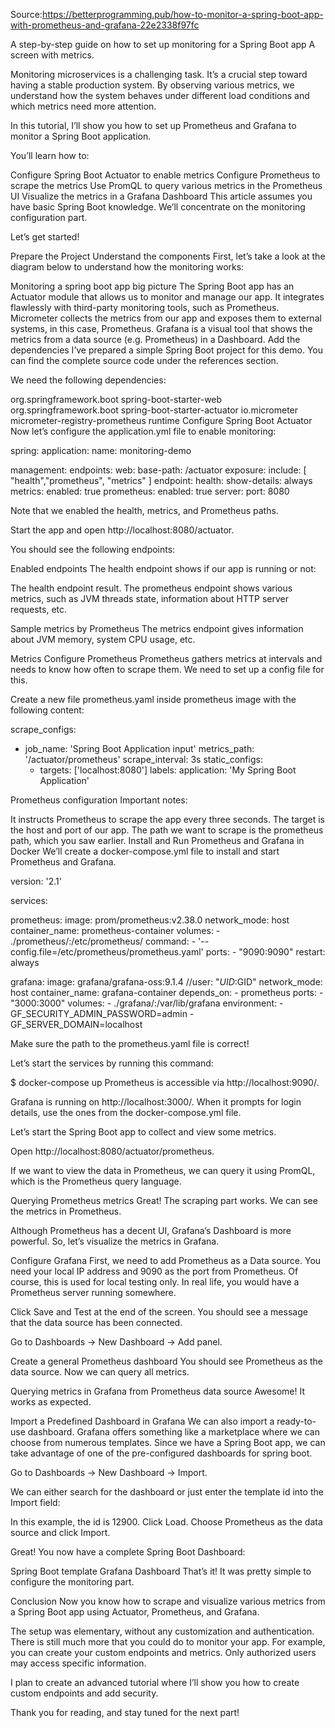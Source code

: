 
Source:https://betterprogramming.pub/how-to-monitor-a-spring-boot-app-with-prometheus-and-grafana-22e2338f97fc


A step-by-step guide on how to set up monitoring for a Spring Boot app
A screen with metrics.

Monitoring microservices is a challenging task. It’s a crucial step toward having a stable production system. By observing various metrics, we understand how the system behaves under different load conditions and which metrics need more attention.

In this tutorial, I’ll show you how to set up Prometheus and Grafana to monitor a Spring Boot application.

You’ll learn how to:

Configure Spring Boot Actuator to enable metrics
Configure Prometheus to scrape the metrics
Use PromQL to query various metrics in the Prometheus UI
Visualize the metrics in a Grafana Dashboard
This article assumes you have basic Spring Boot knowledge. We’ll concentrate on the monitoring configuration part.

Let’s get started!

Prepare the Project
Understand the components
First, let’s take a look at the diagram below to understand how the monitoring works:


Monitoring a spring boot app big picture
The Spring Boot app has an Actuator module that allows us to monitor and manage our app. It integrates flawlessly with third-party monitoring tools, such as Prometheus.
Micrometer collects the metrics from our app and exposes them to external systems, in this case, Prometheus.
Grafana is a visual tool that shows the metrics from a data source (e.g. Prometheus) in a Dashboard.
Add the dependencies
I’ve prepared a simple Spring Boot project for this demo. You can find the complete source code under the references section.

We need the following dependencies:

<dependency>
   <groupId>org.springframework.boot</groupId>
   <artifactId>spring-boot-starter-web</artifactId>
</dependency>
<dependency>
   <groupId>org.springframework.boot</groupId>
   <artifactId>spring-boot-starter-actuator</artifactId>
</dependency>
<dependency>
   <groupId>io.micrometer</groupId>
   <artifactId>micrometer-registry-prometheus</artifactId>
   <scope>runtime</scope>
</dependency>
Configure Spring Boot Actuator
Now let’s configure the application.yml file to enable monitoring:


spring:
  application:
    name: monitoring-demo

management:
  endpoints:
    web:
      base-path: /actuator
      exposure:
        include: [ "health","prometheus", "metrics" ]
  endpoint:
    health:
      show-details: always
    metrics:
      enabled: true
    prometheus:
      enabled: true
server:
  port: 8080



Note that we enabled the health, metrics, and Prometheus paths.

Start the app and open http://localhost:8080/actuator.

You should see the following endpoints:


Enabled endpoints
The health endpoint shows if our app is running or not:


The health endpoint result.
The prometheus endpoint shows various metrics, such as JVM threads state, information about HTTP server requests, etc.


Sample metrics by Prometheus
The metrics endpoint gives information about JVM memory, system CPU usage, etc.


Metrics
Configure Prometheus
Prometheus gathers metrics at intervals and needs to know how often to scrape them. We need to set up a config file for this.

Create a new file prometheus.yaml inside prometheus image with the following content:

scrape_configs:
  - job_name: 'Spring Boot Application input'
    metrics_path: '/actuator/prometheus'
    scrape_interval: 3s
    static_configs:
      - targets: ['localhost:8080']
        labels:
          application: 'My Spring Boot Application'




Prometheus configuration
Important notes:

It instructs Prometheus to scrape the app every three seconds.
The target is the host and port of our app.
The path we want to scrape is the prometheus path, which you saw earlier.
Install and Run Prometheus and Grafana in Docker
We’ll create a docker-compose.yml file to install and start Prometheus and Grafana.

version: '2.1'

services:

  prometheus:
    image: prom/prometheus:v2.38.0
    network_mode: host
    container_name: prometheus-container
    volumes:
      - ./prometheus/:/etc/prometheus/
    command:
      - '--config.file=/etc/prometheus/prometheus.yaml'
    ports:
      - "9090:9090"
    restart: always

  grafana:
    image: grafana/grafana-oss:9.1.4
    //user: "$UID:$GID"
    network_mode: host
    container_name: grafana-container
    depends_on:
      - prometheus
    ports:
      - "3000:3000"
    volumes:
      - ./grafana/:/var/lib/grafana
    environment:
      - GF_SECURITY_ADMIN_PASSWORD=admin
      - GF_SERVER_DOMAIN=localhost




Make sure the path to the prometheus.yaml file is correct!

Let’s start the services by running this command:

$ docker-compose up
Prometheus is accessible via http://localhost:9090/.

Grafana is running on http://localhost:3000/. When it prompts for login details, use the ones from the docker-compose.yml file.

Let’s start the Spring Boot app to collect and view some metrics.

Open http://localhost:8080/actuator/prometheus.

If we want to view the data in Prometheus, we can query it using PromQL, which is the Prometheus query language.


Querying Prometheus metrics
Great! The scraping part works. We can see the metrics in Prometheus.

Although Prometheus has a decent UI, Grafana’s Dashboard is more powerful. So, let’s visualize the metrics in Grafana.

Configure Grafana
First, we need to add Prometheus as a Data source. You need your local IP address and 9090 as the port from Prometheus. Of course, this is used for local testing only. In real life, you would have a Prometheus server running somewhere.


Click Save and Test at the end of the screen. You should see a message that the data source has been connected.

Go to Dashboards -> New Dashboard -> Add panel.


Create a general Prometheus dashboard
You should see Prometheus as the data source. Now we can query all metrics.


Querying metrics in Grafana from Prometheus data source
Awesome! It works as expected.

Import a Predefined Dashboard in Grafana
We can also import a ready-to-use dashboard. Grafana offers something like a marketplace where we can choose from numerous templates. Since we have a Spring Boot app, we can take advantage of one of the pre-configured dashboards for spring boot.

Go to Dashboards -> New Dashboard -> Import.

We can either search for the dashboard or just enter the template id into the Import field:


In this example, the id is 12900. Click Load. Choose Prometheus as the data source and click Import.

Great! You now have a complete Spring Boot Dashboard:


Spring Boot template Grafana Dashboard
That’s it! It was pretty simple to configure the monitoring part.

Conclusion
Now you know how to scrape and visualize various metrics from a Spring Boot app using Actuator, Prometheus, and Grafana.

The setup was elementary, without any customization and authentication. There is still much more that you could do to monitor your app. For example, you can create your custom endpoints and metrics. Only authorized users may access specific information.

I plan to create an advanced tutorial where I’ll show you how to create custom endpoints and add security.

Thank you for reading, and stay tuned for the next part!

